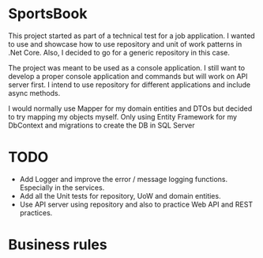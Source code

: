 # SportsBook
This project started as part of a technical test for a job application. I wanted to use and showcase how to use repository and unit of work patterns in .Net Core. Also, I decided to go for a generic repository in this case.

The project was meant to be used as a console application. I still want to develop a proper console application and commands but will work on API server first. I intend to use repository for different applications and include async methods.

I would normally use Mapper for my domain entities and DTOs but decided to try mapping my objects myself. Only using Entity Framework for my DbContext and migrations to create the DB in SQL Server

# TODO
- Add Logger and improve the error / message logging functions. Especially in the services.
- Add all the Unit tests for repository, UoW and domain entities. 
- Use API server using repository and also to practice Web API and REST practices.

# Business rules
